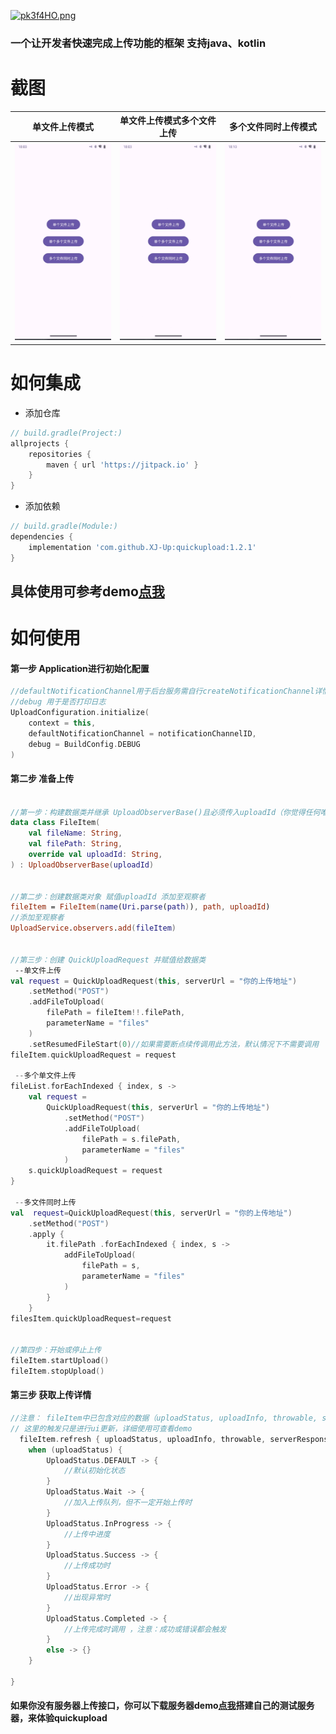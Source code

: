 [![pk3f4HO.png](https://s21.ax1x.com/2024/05/30/pk3f4HO.png)](https://imgse.com/i/pk3f4HO)

### 一个让开发者快速完成上传功能的框架 支持java、kotlin

# 截图

| 单文件上传模式                                                                                      | 单文件上传模式多个文件上传                                                                                      | 多个文件同时上传模式                                                                                        |
|----------------------------------------------------------------------------------------------|----------------------------------------------------------------------------------------------------|---------------------------------------------------------------------------------------------------|
| ![单文件上传模式](https://github.com/XJ-Up/quickupload/blob/main/pictureresources/one.gif?raw=true) | ![单文件上传模式多个文件上传](https://github.com/XJ-Up/quickupload/blob/main/pictureresources/two.gif?raw=true) | ![多个文件同时上传模式](https://github.com/XJ-Up/quickupload/blob/main/pictureresources/three.gif?raw=true) |

# 如何集成

- 添加仓库

```groovy
// build.gradle(Project:)
allprojects {
    repositories {
        maven { url 'https://jitpack.io' }
    }
}
```

- 添加依赖

```groovy
// build.gradle(Module:)
dependencies {
    implementation 'com.github.XJ-Up:quickupload:1.2.1'
}
```
## 具体使用可参考demo[点我](https://github.com/XJ-Up/quickupload/tree/main/app/src/main/java/com/dh/updemo)  
# 如何使用

#### 第一步 Application进行初始化配置

```kotlin
//defaultNotificationChannel用于后台服务需自行createNotificationChannel详情见demo
//debug 用于是否打印日志
UploadConfiguration.initialize(
    context = this,
    defaultNotificationChannel = notificationChannelID,
    debug = BuildConfig.DEBUG
)
```

#### 第二步 准备上传

```kotlin

//第一步：构建数据类并继承 UploadObserverBase()且必须传入uploadId（你觉得任何唯一性的字符串） ，其中fileName、filePath均为自定义内容
data class FileItem(
    val fileName: String,
    val filePath: String,
    override val uploadId: String,
) : UploadObserverBase(uploadId)


//第二步：创建数据类对象 赋值uploadId 添加至观察者
fileItem = FileItem(name(Uri.parse(path)), path, uploadId)
//添加至观察者
UploadService.observers.add(fileItem)


//第三步：创建 QuickUploadRequest 并赋值给数据类
 --单文件上传
val request = QuickUploadRequest(this, serverUrl = "你的上传地址")
    .setMethod("POST")
    .addFileToUpload(
        filePath = fileItem!!.filePath,
        parameterName = "files"
    )
    .setResumedFileStart(0)//如果需要断点续传调用此方法，默认情况下不需要调用
fileItem.quickUploadRequest = request

 --多个单文件上传
fileList.forEachIndexed { index, s ->
    val request =
        QuickUploadRequest(this, serverUrl = "你的上传地址")
            .setMethod("POST")
            .addFileToUpload(
                filePath = s.filePath,
                parameterName = "files"
            )
    s.quickUploadRequest = request
}

 --多文件同时上传
val  request=QuickUploadRequest(this, serverUrl = "你的上传地址")
    .setMethod("POST")
    .apply {
        it.filePath .forEachIndexed { index, s ->
            addFileToUpload(
                filePath = s,
                parameterName = "files"
            )
        }
    }
filesItem.quickUploadRequest=request


//第四步：开始或停止上传
fileItem.startUpload()
fileItem.stopUpload()
```

#### 第三步 获取上传详情

```kotlin
//注意： fileItem中已包含对应的数据（uploadStatus, uploadInfo, throwable, serverResponse）
// 这里的触发只是进行ui更新，详细使用可查看demo
  fileItem.refresh { uploadStatus, uploadInfo, throwable, serverResponse ->
    when (uploadStatus) {
        UploadStatus.DEFAULT -> {
            //默认初始化状态
        }
        UploadStatus.Wait -> {
            //加入上传队列，但不一定开始上传时
        }
        UploadStatus.InProgress -> {
            //上传中进度
        }
        UploadStatus.Success -> {
            //上传成功时
        }
        UploadStatus.Error -> {
            //出现异常时
        }
        UploadStatus.Completed -> {
            //上传完成时调用 ，注意：成功或错误都会触发
        }
        else -> {}
    }

}
```
#### 如果你没有服务器上传接口，你可以下载服务器demo[点我](https://github.com/XJ-Up/TestServer)搭建自己的测试服务器，来体验quickupload


